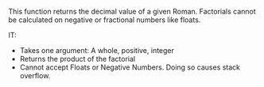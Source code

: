 This function returns the decimal value of a given Roman.  Factorials cannot be calculated on negative or fractional numbers like floats.  

IT:
  * Takes one argument: A whole, positive, integer
  * Returns the product of the factorial
  * Cannot accept Floats or Negative Numbers. Doing so causes stack overflow.
